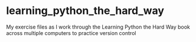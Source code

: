 # learning_python_the_hard_way
My exercise files as I work through the Learning Python the Hard Way book across multiple computers to practice version control
